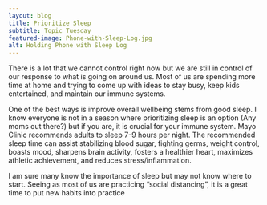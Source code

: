 ```yaml
---
layout: blog
title: Prioritize Sleep
subtitle: Topic Tuesday
featured-image: Phone-with-Sleep-Log.jpg
alt: Holding Phone with Sleep Log
---
```

There is a lot that we cannot control right now but we are still in control of our response to what is going on around us. Most of us are spending more time at home and trying to come up with ideas to stay busy, keep kids entertained, and maintain our immune systems.

One of the best ways is improve overall wellbeing stems from good sleep. I know everyone is not in a season where prioritizing sleep is an option (Any moms out there?) but if you are, it is crucial for your immune system. Mayo Clinic recommends adults to sleep 7-9 hours per night. The recommended sleep time can assist stabilizing blood sugar, fighting germs, weight control, boasts mood, sharpens brain activity, fosters a healthier heart, maximizes athletic achievement, and reduces stress/inflammation.

I am sure many know the importance of sleep but may not know where to start. Seeing as most of us are practicing “social distancing”, it is a great time to put new habits into practice

